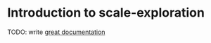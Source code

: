 # Introduction to scale-exploration

TODO: write [great documentation](http://jacobian.org/writing/what-to-write/)
